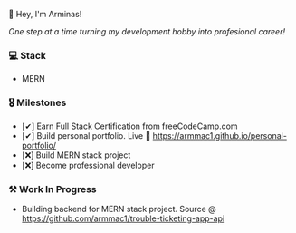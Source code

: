 👋 Hey, I'm Arminas!

*One step at a time turning my development hobby into profesional career!*

### 💻 Stack 
- MERN

### 🎖 Milestones
  
  - [✔] Earn Full Stack Certification from freeCodeCamp.com
  - [✔] Build personal portfolio. Live 🔴 https://armmac1.github.io/personal-portfolio/
  - [❌] Build MERN stack project
  - [❌] Become professional developer

### ⚒ Work In Progress

  - Building backend for MERN stack project. Source @ https://github.com/armmac1/trouble-ticketing-app-api
